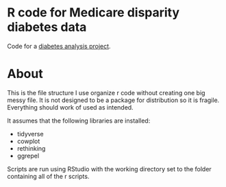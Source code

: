 # R code for Medicare disparity diabetes data

Code for a [diabetes analysis project](https://staroscik.com/portfolioitem_dabsum.html). 

# About

This is the file structure I use organize r code without creating one big messy file. It is not designed to be a package for distribution so it is fragile. Everything should work of used as intended. 

It assumes that the following libraries are installed:
* tidyverse
* cowplot
* rethinking
* ggrepel

Scripts are run using RStudio with the working directory set to the folder containing all of the r scripts.